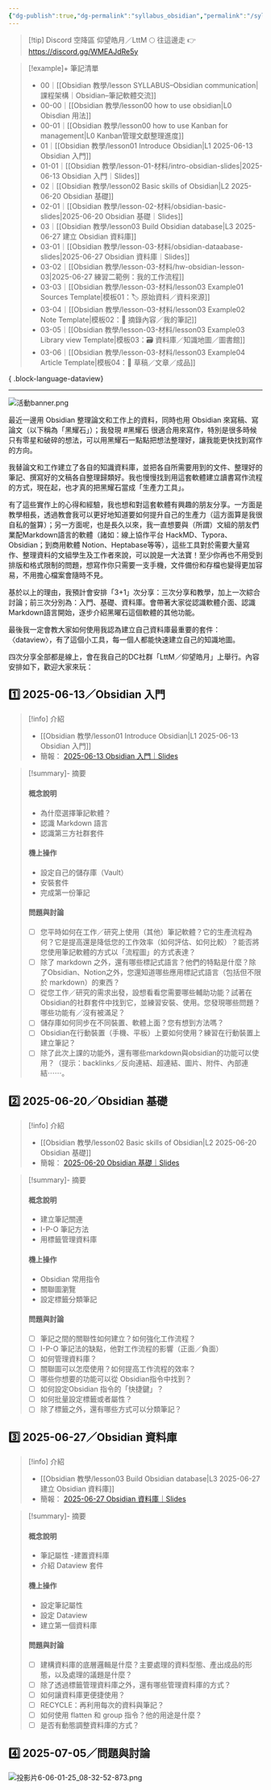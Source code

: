 ```yaml
---
{"dg-publish":true,"dg-permalink":"syllabus_obsidian","permalink":"/syllabus_obsidian/","title":"課程架構｜Obsidian–筆記軟體交流","tags":["🎯學習歷程檔案","📝數位工具交流beta","self_learing","🪨自籌Obsidian工作坊","📋我的專案"],"created":"2025-06-24T05:54:21.000+08:00","updated":"2025-06-24T06:14:22.000+08:00"}
---
```





> [!tip] Discord 空降區
> 仰望皓月／LttM 🌕 往這邊走 👉 https://discord.gg/WMEAJdRe5y


> [!example]+ 筆記清單
> 
>  - 00｜[[Obsidian 教學/lesson SYLLABUS–Obsidian communication\|課程架構｜Obsidian–筆記軟體交流]]
> - 00-00｜[[Obsidian 教學/lesson00 how to use obsidian\|L0 Obisdian 用法]]
> - 00-01｜[[Obsidian 教學/lesson00 how to use Kanban for management\|L0 Kanban管理文獻整理進度]]
> - 01｜[[Obsidian 教學/lesson01 Introduce Obsidian\|L1 2025-06-13 Obsidian 入門]]
> - 01-01｜[[Obsidian 教學/lesson-01-材料/intro-obsidian-slides\|2025-06-13 Obsidian 入門｜Slides]]
> - 02｜[[Obsidian 教學/lesson02 Basic skills of Obsidian\|L2 2025-06-20 Obsidian 基礎]]
> - 02-01｜[[Obsidian 教學/lesson-02-材料/obsidian-basic-slides\|2025-06-20 Obsidian 基礎｜Slides]]
> - 03｜[[Obsidian 教學/lesson03 Build Obsidian database\|L3 2025-06-27 建立 Obsidian 資料庫]]
> - 03-01｜[[Obsidian 教學/lesson-03-材料/obsidian-dataabase-slides\|2025-06-27 Obsidian 資料庫｜Slides]]
> - 03-02｜[[Obsidian 教學/lesson-03-材料/hw-obsidian-lesson-03\|2025-06-27 練習二範例：我的工作流程]]
> - 03-03｜[[Obsidian 教學/lesson-03-材料/lesson03 Example01 Sources Template\|模板01：🏷️ 原始資料／資料來源]]
> - 03-04｜[[Obsidian 教學/lesson-03-材料/lesson03 Example02 Note Template\|模板02：📝 摘錄內容／我的筆記]]
> - 03-05｜[[Obsidian 教學/lesson-03-材料/lesson03 Example03 Library view Template\|模板03：🗃️ 資料庫／知識地圖／圖書館]]
> - 03-06｜[[Obsidian 教學/lesson-03-材料/lesson03 Example04 Article Template\|模板04：📃 草稿／文章／成品]]
> 
{ .block-language-dataview}



---

![活動banner.png](/img/user/Obsidian%20%E6%95%99%E5%AD%B8/ob%E4%BA%A4%E6%B5%81%E6%BA%96%E5%82%99/%E6%B4%BB%E5%8B%95banner.png)
  
最近一邊用 Obsidian 整理論文和工作上的資料，同時也用 Obsidian 來寫稿、寫論文（以下稱為「黑耀石」）；我發現 #黑耀石 很適合用來寫作，特別是很多時候只有零星和破碎的想法，可以用黑耀石一點點把想法整理好，讓我能更快找到寫作的方向。

我替論文和工作建立了各自的知識資料庫，並把各自所需要用到的文件、整理好的筆記、撰寫好的文稿各自整理歸類好。我也慢慢找到用這套軟體建立讀書寫作流程的方式，現在起，也才真的把黑耀石當成「生產力工具」。


有了這些實作上的心得和經驗，我也想和對這套軟體有興趣的朋友分享。一方面是教學相長，透過教會我可以更好地知道要如何提升自己的生產力（這方面算是我很自私的盤算）；另一方面呢，也是長久以來，我一直想要與（所謂）文組的朋友們業配Markdown語言的軟體（諸如：線上協作平台 HackMD、Typora、Obsidian；到商用軟體 Notion、Heptabase等等），這些工具對於需要大量寫作、整理資料的文組學生及工作者來說，可以說是一大法寶！至少你再也不用受到排版和格式限制的問題，想寫作你只需要一支手機，文件備份和存檔也變得更加容易，不用擔心檔案會隨時不見。

基於以上的理由，我預計會安排「3+1」次分享：三次分享和教學，加上一次綜合討論；前三次分別為：入門、基礎、資料庫。會帶著大家從認識軟體介面、認識Markdown語言開始，逐步介紹黑曜石這個軟體的其他功能。

最後我一定會教大家如何使用我認為建立自己資料庫最重要的套件：〈dataview〉，有了這個小工具，每一個人都能快速建立自己的知識地圖。

四次分享全部都是線上，會在我自己的DC社群「LttM／仰望皓月」上舉行。內容安排如下，歡迎大家來玩：

## 1️⃣ 2025-06-13／Obsidian 入門

> [!info] 介紹
>  - [[Obsidian 教學/lesson01 Introduce Obsidian\|L1 2025-06-13 Obsidian 入門]]
> - 簡報： [2025-06-13 Obsidian 入門｜Slides](https://hackmd.io/@tree10zi23/2025-06-13-obsidian-lesson-01#/)

> [!summary]- 摘要
> 
> #### 概念說明
> 
> - 為什麼選擇筆記軟體？
> - 認識 Markdown 語言
> - 認識第三方社群套件
> 
> #### 機上操作
> 
> - 設定自己的儲存庫（Vault）
> - 安裝套件
> - 完成第一份筆記
> 
> #### 問題與討論
> 
> - [ ] 您平時如何在工作／研究上使用（其他）筆記軟體？它的生產流程為何？它是提高還是降低您的工作效率（如何評估、如何比較）？能否將您使用筆記軟體的方式以「流程圖」的方式表達？
> - [ ] 除了 markdown 之外，還有哪些標記式語言？他們的特點是什麼？除了Obsidian、Notion之外，您還知道哪些應用標記式語言（包括但不限於 markdown）的東西？
> - [ ] 從您工作／研究的需求出發，設想看看您需要哪些輔助功能？試著在 Obsidian的社群套件中找到它，並練習安裝、使用。您發現哪些問題？哪些功能有／沒有被滿足？
> - [ ] 儲存庫如何同步在不同裝置、軟體上面？您有想到方法嗎？
> - [ ] Obsidian在行動裝置（手機、平板）上要如何使用？練習在行動裝置上建立筆記？
> - [ ] 除了此次上課的功能外，還有哪些markdown與obsidian的功能可以使用？（提示：backlinks／反向連結、超連結、圖片、附件、內部連結⋯⋯。



## 2️⃣  2025-06-20／Obsidian 基礎

> [!info] 介紹
> -  [[Obsidian 教學/lesson02 Basic skills of Obsidian\|L2 2025-06-20 Obsidian 基礎]]
> - 簡報： [2025-06-20 Obsidian 基礎｜Slides](https://hackmd.io/@tree10zi23/2025-06-20-obsidian-lesson-02#/)


> [!summary]- 摘要
> 
> #### 概念說明
> 
> - 建立筆記關連
> - I-P-O 筆記方法
> - 用標籤管理資料庫
>   
> #### 機上操作
> 
> - Obsidian 常用指令
> - 關聯圖瀏覽
> - 設定標籤分類筆記
> 
> #### 問題與討論
> 
> - [ ] 筆記之間的關聯性如何建立？如何強化工作流程？
> - [ ] I-P-O 筆記法的缺點，他對工作流程的影響（正面／負面）
> - [ ] 如何管理資料庫？
> - [ ] 關聯圖可以怎麼使用？如何提高工作流程的效率？
> - [ ] 哪些你想要的功能可以從 Obsidian指令中找到？
> - [ ] 如何設定Obsidian 指令的「快捷鍵」？
> - [ ] 如何批量設定標籤或者屬性？
> - [ ] 除了標籤之外，還有哪些方式可以分類筆記？


## 3️⃣ 2025-06-27／Obsidian 資料庫

> [!info] 介紹
> -  [[Obsidian 教學/lesson03 Build Obsidian database\|L3 2025-06-27 建立 Obsidian 資料庫]]
> - 簡報： [2025-06-27 Obsidian 資料庫｜Slides](https://hackmd.io/@tree10zi23/2025-06-27-obsidian-lesson-03#/)



> [!summary]- 摘要
> 
> #### 概念說明
> 
> - 筆記屬性
> -建置資料庫
> - 介紹 Dataview 套件
>   
> #### 機上操作
> 
> - 設定筆記屬性
> - 設定 Dataview
> - 建立第一個資料庫
> 
> #### 問題與討論
> 
> - [ ] 建構資料庫的底層邏輯是什麼？主要處理的資料型態、產出成品的形態，以及處理的議題是什麼？
> - [ ] 除了透過標籤管理資料庫之外，還有哪些管理資料庫的方式？
> - [ ] 如何讓資料庫更便捷使用？
> - [ ] RECYCLE：再利用每次的資料與筆記？
> - [ ] 如何使用 flatten 和 group 指令？他的用途是什麼？
> - [ ] 是否有動態調整資料庫的方式？



## 4️⃣ 2025-07-05／問題與討論

![投影片6-06-01-25_08-32-52-873.png](/img/user/Obsidian%20%E6%95%99%E5%AD%B8/ob%E4%BA%A4%E6%B5%81%E6%BA%96%E5%82%99/%E6%8A%95%E5%BD%B1%E7%89%876-06-01-25_08-32-52-873.png)
